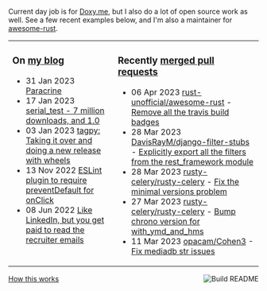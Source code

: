 Current day job is for [Doxy.me](https://github.com/doxyme), but I also do a lot of open source work as well. See a few recent examples below, and I'm also a maintainer for [awesome-rust](https://github.com/rust-unofficial/awesome-rust).

<table><tr><td valign="top">

### On [my blog](https://tevps.net/blog)
<!-- blog starts -->
* 31 Jan 2023 [Paracrine](https://tevps.net/blog/2023/01/31/paracrine)
* 17 Jan 2023 [serial_test - 7 million downloads, and 1.0](https://tevps.net/blog/2023/01/17/serial_test-7-million-downloads-and-10)
* 03 Jan 2023 [tagpy: Taking it over and doing a new release with wheels](https://tevps.net/blog/2023/01/03/tagpy)
* 13 Nov 2022 [ESLint plugin to require preventDefault for onClick](https://tevps.net/blog/2022/11/13/require-preventdefault-for-onclick)
* 08 Jun 2022 [Like LinkedIn, but you get paid to read the recruiter emails](https://tevps.net/blog/2022/06/08/linkedin-with-payment)
<!-- blog ends -->

</td><td valign="top">

### Recently [merged pull requests](https://github.com/search?o=desc&q=is%3Apr+author%3Apalfrey+-user%3Apalfrey+is%3Amerged+is%3Apublic&s=created&type=Issues)

<!-- prs starts -->
* 06 Apr 2023 [rust-unofficial/awesome-rust](https://github.com/rust-unofficial/awesome-rust) - [Remove all the travis build badges](https://github.com/rust-unofficial/awesome-rust/pull/1475)
* 28 Mar 2023 [DavisRayM/django-filter-stubs](https://github.com/DavisRayM/django-filter-stubs) - [Explicitly export all the filters from the rest_framework module](https://github.com/DavisRayM/django-filter-stubs/pull/18)
* 28 Mar 2023 [rusty-celery/rusty-celery](https://github.com/rusty-celery/rusty-celery) - [Fix the minimal versions problem](https://github.com/rusty-celery/rusty-celery/pull/358)
* 27 Mar 2023 [rusty-celery/rusty-celery](https://github.com/rusty-celery/rusty-celery) - [Bump chrono version for with_ymd_and_hms](https://github.com/rusty-celery/rusty-celery/pull/357)
* 11 Mar 2023 [opacam/Cohen3](https://github.com/opacam/Cohen3) - [Fix mediadb str issues](https://github.com/opacam/Cohen3/pull/44)
<!-- prs ends -->

</td></tr></table>

<a href="https://github.com/palfrey/palfrey/actions"><img src="https://github.com/palfrey/palfrey/workflows/Build%20README/badge.svg?branch=main" align="right" alt="Build README"></a> <a href="https://tevps.net/blog/2020/7/11/customising-github-profile-pages/">How this works</a>
